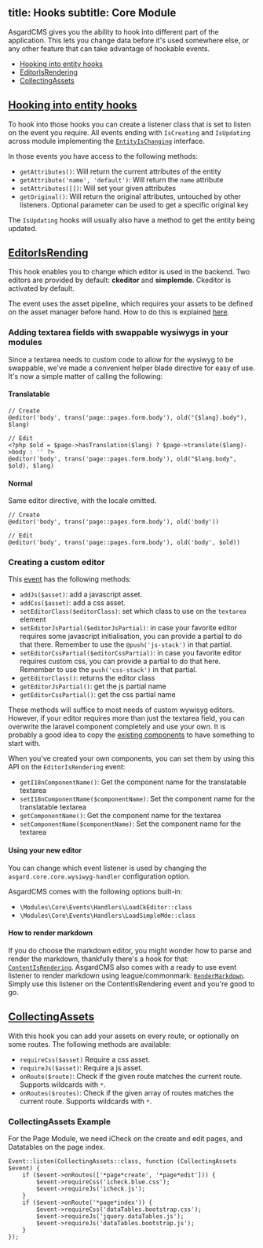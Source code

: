 title: Hooks
subtitle: Core Module
-------

AsgardCMS gives you the ability to hook into different part of the application. This lets you change data before it's used somewhere else, or any other feature that can take advantage of hookable events.

- [Hooking into entity hooks](#hooking-into-entity-hooks)
- [EditorIsRendering](#editor-is-rendering)
- [CollectingAssets](#collecting-assets)

## <a class="anchor" name="hooking-into-entity-hooks" href="#hooking-into-entity-hooks">Hooking into entity hooks</a>

To hook into those hooks you can create a listener class that is set to listen on the event you require. All events ending with `IsCreating` and `IsUpdating` across module implementing the [`EntityIsChanging`](https://github.com/AsgardCms/Platform/blob/2.0/Modules/Core/Contracts/EntityIsChanging.php) interface.

In those events you have access to the following methods:

- `getAttributes()`: Will return the current attributes of the entity
- `getAttribute('name', 'default')`: Will return the `name` attribute
- `setAttributes([])`: Will set your given attributes
- `getOriginal()`: Will return the original attributes, untouched by other listeners. Optional parameter can be used to get a specific original key

The `IsUpdating` hooks will usually also have a method to get the entity being updated.

## <a class="anchor" name="editor-is-rendering" href="#editor-is-rendering">EditorIsRending</a>

This hook enables you to change which editor is used in the backend. Two editors are provided by default: **ckeditor** and **simplemde**. Ckeditor is activated by default.

The event uses the asset pipeline, which requires your assets to be defined on the asset manager before hand. How to do this is explained [here](/docs/v2/core-module/assetmanager).

### Adding textarea fields with swappable wysiwygs in your modules

Since a textarea needs to custom code to allow for the wysiwyg to be swappable, we've made a convenient helper blade directive for easy of use. It's now a simple matter of calling the following:

#### Translatable

``` .language-php
// Create
@editor('body', trans('page::pages.form.body'), old("{$lang}.body"), $lang)

// Edit
<?php $old = $page->hasTranslation($lang) ? $page->translate($lang)->body : '' ?>
@editor('body', trans('page::pages.form.body'), old("$lang.body", $old), $lang)
```

#### Normal

Same editor directive, with the locale omitted.

``` .language-php
// Create
@editor('body', trans('page::pages.form.body'), old('body'))

// Edit
@editor('body', trans('page::pages.form.body'), old('body', $old))
```

### Creating a custom editor

This [event](https://github.com/AsgardCms/Platform/blob/2.0/Modules/Core/Events/EditorIsRendering.php) has the following methods:

- `addJs($asset)`: add a javascript asset.
- `addCss($asset)`: add a css asset.
- `setEditorClass($editorClass)`: set which class to use on the `textarea` element
- `setEditorJsPartial($editorJsPartial)`: in case your favorite editor requires some javascript initialisation, you can provide a partial to do that there. Remember to use the `@push('js-stack')` in that partial.
- `setEditorCssPartial($editorCssPartial)`: in case you favorite editor requires custom css, you can provide a partial to do that here. Remember to use the `push('css-stack')` in that partial.
- `getEditorClass()`: returns the editor class
- `getEditorJsPartial()`: get the js partial name
- `getEditorCssPartial()`: get the css partial name

These methods will suffice to most needs of custom wywisyg editors. However, if your editor requires more than just the textarea field, you can overwrite the laravel component completely and use your own. It is probably a good idea to copy the [existing components](https://github.com/AsgardCms/Platform/tree/2.0/Modules/Core/Resources/views/components) to have something to start with.

When you've created your own components, you can set them by using this API on the `EditorIsRendering` event:

- `getI18nComponentName()`: Get the component name for the translatable textarea
- `setI18nComponentName($componentName)`: Set the component name for the translatable textarea
- `getComponentName()`: Get the component name for the textarea
- `setComponentName($componentName)`: Set the component name for the textarea

#### Using your new editor

You can change which event listener is used by changing the `asgard.core.core.wysiwyg-handler` configuration option.

AsgardCMS comes with the following options built-in:

- `\Modules\Core\Events\Handlers\LoadCkEditor::class`
- `\Modules\Core\Events\Handlers\LoadSimpleMde::class`

#### How to render markdown

If you do choose the markdown editor, you might wonder how to parse and render the markdown, thankfully there's a hook for that: [`ContentIsRendering`](/docs/v2/page-module/page-hooks#content-is-rendering). AsgardCMS also comes with a ready to use event listener to render markdown using league/commonmark: [`RenderMarkdown`](https://github.com/AsgardCms/Platform/blob/2.0/Modules/Core/Events/Handlers/RenderMarkdown.php). Simply use this listener on the ContentIsRendering event and you're good to go.

## <a class="anchor" name="collecting-assets" href="#collecting-assets">CollectingAssets</a>

With this hook you can add your assets on every route, or optionally on some routes. The following methods are available:

- `requireCss($asset)` Require a css asset.
- `requireJs($asset)`: Require a js asset.
- `onRoute($route)`: Check if the given route matches the current route. Supports wildcards with `*`.
- `onRoutes($routes)`: Check if the given array of routes matches the current route. Supports wildcards with `*`.

### CollectingAssets Example

For the Page Module, we need iCheck on the create and edit pages, and Datatables on the page index.

```.language-php
Event::listen(CollectingAssets::class, function (CollectingAssets $event) {
    if ($event->onRoutes(['*page*create', '*page*edit'])) {
        $event->requireCss('icheck.blue.css');
        $event->requireJs('icheck.js');
    }
    if ($event->onRoute('*page*index')) {
        $event->requireCss('dataTables.bootstrap.css');
        $event->requireJs('jquery.dataTables.js');
        $event->requireJs('dataTables.bootstrap.js');
    }
});
```


